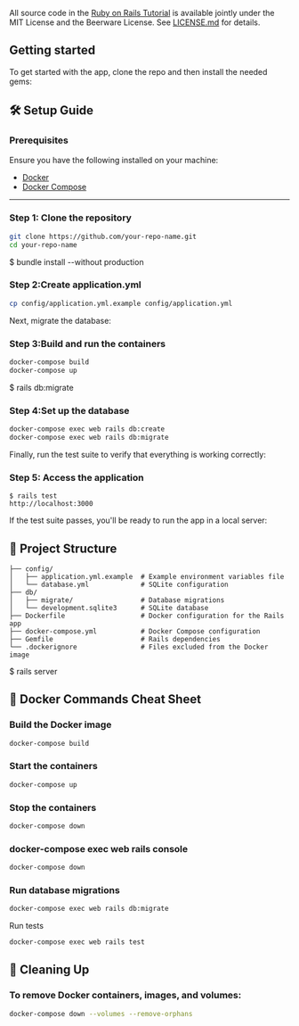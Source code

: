All source code in the [Ruby on Rails Tutorial](https://www.railstutorial.org/)
is available jointly under the MIT License and the Beerware License. See
[LICENSE.md](LICENSE.md) for details.
## Getting started
To get started with the app, clone the repo and then install the needed gems:
## 🛠️ **Setup Guide**

### **Prerequisites**
Ensure you have the following installed on your machine:
- [Docker](https://docs.docker.com/get-docker/)
- [Docker Compose](https://docs.docker.com/compose/install/)

---
### Step 1: Clone the repository
```bash
git clone https://github.com/your-repo-name.git
cd your-repo-name
```
$ bundle install --without production
### Step 2:Create application.yml
```bash
cp config/application.yml.example config/application.yml
```
Next, migrate the database:
### Step 3:Build and run the containers
```bash
docker-compose build
docker-compose up
```
$ rails db:migrate
### Step 4:Set up the database
```bash
docker-compose exec web rails db:create
docker-compose exec web rails db:migrate
```
Finally, run the test suite to verify that everything is working correctly:
### Step 5: Access the application
```
$ rails test
http://localhost:3000
```
If the test suite passes, you'll be ready to run the app in a local server:
## 📂 Project Structure
```angular2html
├── config/
│   ├── application.yml.example  # Example environment variables file
│   └── database.yml             # SQLite configuration
├── db/
│   ├── migrate/                 # Database migrations
│   └── development.sqlite3      # SQLite database
├── Dockerfile                   # Docker configuration for the Rails app
├── docker-compose.yml           # Docker Compose configuration
├── Gemfile                      # Rails dependencies
└── .dockerignore                # Files excluded from the Docker image
```
$ rails server
## 🐳 Docker Commands Cheat Sheet
### Build the Docker image
```bash
docker-compose build
```
### Start the containers
```bash
docker-compose up
```
### Stop the containers
```bash
docker-compose down
```
### docker-compose exec web rails console
```bash
docker-compose down
```
### Run database migrations
```bash
docker-compose exec web rails db:migrate
```
Run tests
```bash
docker-compose exec web rails test
```
## 🧹 Cleaning Up
### To remove Docker containers, images, and volumes:
```bash
docker-compose down --volumes --remove-orphans